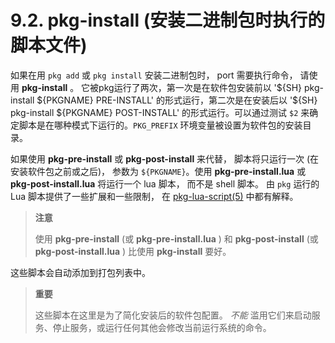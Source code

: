 # 9.2. pkg-install (安装二进制包时执行的脚本文件)

如果在用 `pkg add` 或 `pkg install` 安装二进制包时， port 需要执行命令， 请使用 **pkg-install** 。 它被pkg运行了两次，第一次是在软件包安装前以 '\$\{SH\} pkg-install \$\{PKGNAME\} PRE\-INSTALL' 的形式运行，第二次是在安装后以 '\$\{SH\} pkg\-install \$\{PKGNAME\} POST\-INSTALL' 的形式运行。可以通过测试 `$2` 来确定脚本是在哪种模式下运行的。`PKG_PREFIX` 环境变量被设置为软件包的安装目录。

如果使用 **pkg-pre-install** 或 **pkg-post-install** 来代替， 脚本将只运行一次 (在安装软件包之前或之后)， 参数为 `${PKGNAME}`。使用 **pkg-pre-install.lua** 或 **pkg-post-install.lua** 将运行一个 lua 脚本， 而不是 shell 脚本。
由 `pkg` 运行的 Lua 脚本提供了一些扩展和一些限制， 在 [pkg-lua-script(5)](https://www.freebsd.org/cgi/man.cgi?query=pkg-lua-script&sektion=5&format=html) 中都有解释。

>**注意**
>
> 使用 **pkg-pre-install** (或 **pkg-pre-install.lua** ) 和 **pkg-post-install** (或 **pkg-post-install.lua** ) 比使用 **pkg-install** 要好。

这些脚本会自动添加到打包列表中。

>**重要**
>
> 这些脚本在这里是为了简化安装后的软件包配置。 *不能* 滥用它们来启动服务、停止服务，或运行任何其他会修改当前运行系统的命令。
